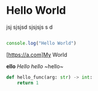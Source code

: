 # Hello World

jsj sjsjsd sjsjsjs s d

```js

console.log("Hello World")

```

[https://a.com]My World

**ello**
*Hello*
_hello_
~hello~

~~~py 
def hello_func(arg: str) -> int:
    return 1
~~~

